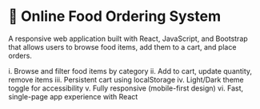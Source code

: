 
# 🍴 Online Food Ordering System
A responsive web application built with React, JavaScript, and Bootstrap that allows users to browse food items, add them to a cart, and place orders.


i. Browse and filter food items by category
ii. Add to cart, update quantity, remove items
iii. Persistent cart using localStorage
iv. Light/Dark theme toggle for accessibility
v. Fully responsive (mobile-first design)
vi. Fast, single-page app experience with React
